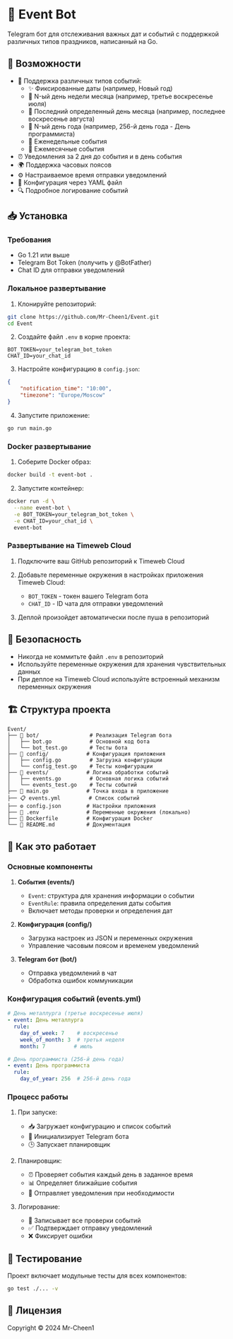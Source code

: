 # 📅 Event Bot

Telegram бот для отслеживания важных дат и событий с поддержкой различных типов праздников, написанный на Go.

## 🚀 Возможности

* 📆 Поддержка различных типов событий:
  * ✨ Фиксированные даты (например, Новый год)
  * 🔄 N-ый день недели месяца (например, третье воскресенье июля)
  * 📍 Последний определенный день месяца (например, последнее воскресенье августа)
  * 🔢 N-ый день года (например, 256-й день года - День программиста)
  * 📅 Еженедельные события
  * 📌 Ежемесячные события
* ⏰ Уведомления за 2 дня до события и в день события
* 🌍 Поддержка часовых поясов
* ⚙️ Настраиваемое время отправки уведомлений
* 📝 Конфигурация через YAML файл
* 🔍 Подробное логирование событий

## 📥 Установка

### Требования

* Go 1.21 или выше
* Telegram Bot Token (получить у @BotFather)
* Chat ID для отправки уведомлений

### Локальное развертывание

1. Клонируйте репозиторий:

```bash
git clone https://github.com/Mr-Cheen1/Event.git
cd Event
```

2. Создайте файл `.env` в корне проекта:

```env
BOT_TOKEN=your_telegram_bot_token
CHAT_ID=your_chat_id
```

3. Настройте конфигурацию в `config.json`:

```json
{
    "notification_time": "10:00",
    "timezone": "Europe/Moscow"
}
```

4. Запустите приложение:

```bash
go run main.go
```

### Docker развертывание

1. Соберите Docker образ:

```bash
docker build -t event-bot .
```

2. Запустите контейнер:

```bash
docker run -d \
  --name event-bot \
  -e BOT_TOKEN=your_telegram_bot_token \
  -e CHAT_ID=your_chat_id \
  event-bot
```

### Развертывание на Timeweb Cloud

1. Подключите ваш GitHub репозиторий к Timeweb Cloud

2. Добавьте переменные окружения в настройках приложения Timeweb Cloud:
   - `BOT_TOKEN` - токен вашего Telegram бота
   - `CHAT_ID` - ID чата для отправки уведомлений

3. Деплой произойдет автоматически после пуша в репозиторий

## 🔐 Безопасность

- Никогда не коммитьте файл `.env` в репозиторий
- Используйте переменные окружения для хранения чувствительных данных
- При деплое на Timeweb Cloud используйте встроенный механизм переменных окружения

## 🏗️ Структура проекта

```
Event/
├── 📁 bot/                # Реализация Telegram бота
│   ├── bot.go            # Основной код бота
│   └── bot_test.go       # Тесты бота
├── 📁 config/            # Конфигурация приложения
│   ├── config.go         # Загрузка конфигурации
│   └── config_test.go    # Тесты конфигурации
├── 📁 events/            # Логика обработки событий
│   ├── events.go         # Основная логика событий
│   └── events_test.go    # Тесты событий
├── 📝 main.go            # Точка входа в приложение
├── 📋 events.yml         # Список событий
├── ⚙️ config.json        # Настройки приложения
├── 🔑 .env               # Переменные окружения (локально)
├── 🐳 Dockerfile         # Конфигурация Docker
└── 📖 README.md          # Документация
```

## 🔧 Как это работает

### Основные компоненты

1. **События (events/)**

   * `Event`: структура для хранения информации о событии
   * `EventRule`: правила определения даты события
   * Включает методы проверки и определения дат
2. **Конфигурация (config/)**

   * Загрузка настроек из JSON и переменных окружения
   * Управление часовым поясом и временем уведомлений
3. **Telegram бот (bot/)**

   * Отправка уведомлений в чат
   * Обработка ошибок коммуникации

### Конфигурация событий (events.yml)

```yaml
# День металлурга (третье воскресенье июля)
- event: День металлурга
  rule:
    day_of_week: 7    # воскресенье
    week_of_month: 3  # третья неделя
    month: 7         # июль

# День программиста (256-й день года)
- event: День программиста
  rule:
    day_of_year: 256  # 256-й день года
```

### Процесс работы

1. При запуске:

   * 📥 Загружает конфигурацию и список событий
   * 🤖 Инициализирует Telegram бота
   * 🕒 Запускает планировщик
2. Планировщик:

   * ⏰ Проверяет события каждый день в заданное время
   * 📊 Определяет ближайшие события
   * 📨 Отправляет уведомления при необходимости
3. Логирование:

   * 📝 Записывает все проверки событий
   * ✅ Подтверждает отправку уведомлений
   * ❌ Фиксирует ошибки

## 🧪 Тестирование

Проект включает модульные тесты для всех компонентов:

```bash
go test ./... -v
```

## 📝 Лицензия

Copyright © 2024 Mr-Cheen1
